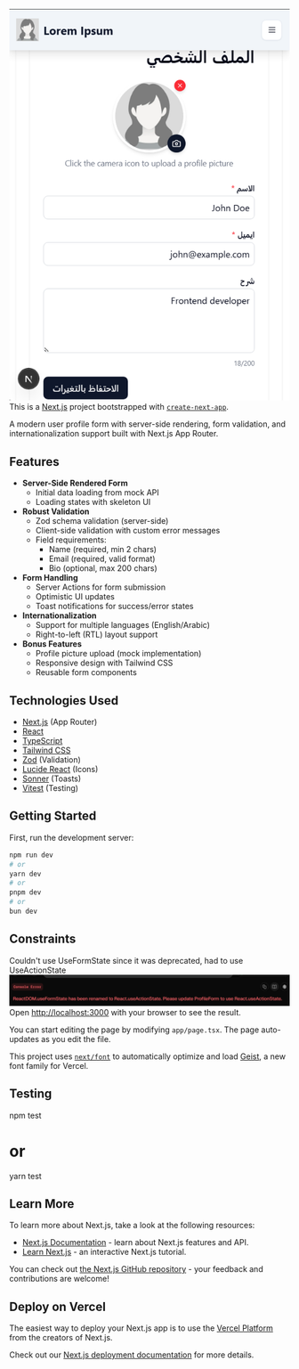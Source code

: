 ![alt text](image-1.png)
This is a [Next.js](https://nextjs.org) project bootstrapped with [`create-next-app`](https://nextjs.org/docs/app/api-reference/cli/create-next-app).

A modern user profile form with server-side rendering, form validation, and internationalization support built with Next.js App Router.

## Features

- **Server-Side Rendered Form**
  - Initial data loading from mock API
  - Loading states with skeleton UI
- **Robust Validation**
  - Zod schema validation (server-side)
  - Client-side validation with custom error messages
  - Field requirements:
    - Name (required, min 2 chars)
    - Email (required, valid format)
    - Bio (optional, max 200 chars)
- **Form Handling**
  - Server Actions for form submission
  - Optimistic UI updates
  - Toast notifications for success/error states
- **Internationalization**
  - Support for multiple languages (English/Arabic)
  - Right-to-left (RTL) layout support
- **Bonus Features**
  - Profile picture upload (mock implementation)
  - Responsive design with Tailwind CSS
  - Reusable form components

## Technologies Used

- [Next.js](https://nextjs.org/) (App Router)
- [React](https://react.dev/)
- [TypeScript](https://www.typescriptlang.org/)
- [Tailwind CSS](https://tailwindcss.com/)
- [Zod](https://zod.dev/) (Validation)
- [Lucide React](https://lucide.dev/) (Icons)
- [Sonner](https://sonner.emilkowal.ski/) (Toasts)
- [Vitest](https://vitest.dev/) (Testing)

## Getting Started

First, run the development server:

```bash
npm run dev
# or
yarn dev
# or
pnpm dev
# or
bun dev
```

## Constraints

Couldn't use UseFormState since it was deprecated, had to use UseActionState
![alt text](image.png)
Open [http://localhost:3000](http://localhost:3000) with your browser to see the result.

You can start editing the page by modifying `app/page.tsx`. The page auto-updates as you edit the file.

This project uses [`next/font`](https://nextjs.org/docs/app/building-your-application/optimizing/fonts) to automatically optimize and load [Geist](https://vercel.com/font), a new font family for Vercel.

## Testing

npm test

# or

yarn test

## Learn More

To learn more about Next.js, take a look at the following resources:

- [Next.js Documentation](https://nextjs.org/docs) - learn about Next.js features and API.
- [Learn Next.js](https://nextjs.org/learn) - an interactive Next.js tutorial.

You can check out [the Next.js GitHub repository](https://github.com/vercel/next.js) - your feedback and contributions are welcome!

## Deploy on Vercel

The easiest way to deploy your Next.js app is to use the [Vercel Platform](https://vercel.com/new?utm_medium=default-template&filter=next.js&utm_source=create-next-app&utm_campaign=create-next-app-readme) from the creators of Next.js.

Check out our [Next.js deployment documentation](https://nextjs.org/docs/app/building-your-application/deploying) for more details.
